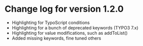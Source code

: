 # Change log for version 1.2.0

- Highlighting for TypoScript conditions
- Highlighting for a bunch of deprecated keywords (TYPO3 7.x)
- Highlighting for value modifications, such as addToList()
- Added missing keywords, fine tuned others

